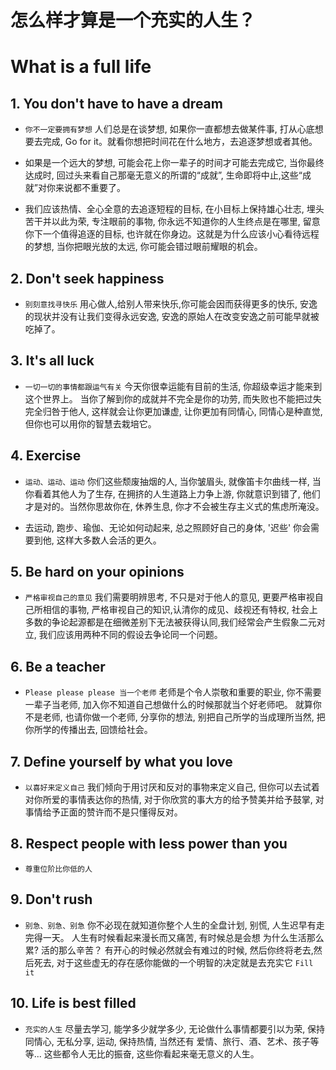 # 怎么样才算是一个充实的人生？


# What is a full life


## 1. You don't have to have a dream

* `你不一定要拥有梦想` 人们总是在谈梦想, 如果你一直都想去做某件事, 打从心底想要去完成, Go for it。就看你想把时间花在什么地方，去追逐梦想或者其他。

* 如果是一个远大的梦想, 可能会花上你一辈子的时间才可能去完成它, 当你最终达成时, 回过头来看自己那毫无意义的所谓的“成就”, 生命即将中止,这些“成就”对你来说都不重要了。

* 我们应该热情、全心全意的去追逐短程的目标, 在小目标上保持雄心壮志, 埋头苦干并以此为荣, 专注眼前的事物, 你永远不知道你的人生终点是在哪里, 留意你下一个值得追逐的目标, 也许就在你身边。这就是为什么应该小心看待远程的梦想, 当你把眼光放的太远, 你可能会错过眼前耀眼的机会。


## 2. Don't seek happiness

* `别刻意找寻快乐` 用心做人,给别人带来快乐,你可能会因而获得更多的快乐, 安逸的现状并没有让我们变得永远安逸, 安逸的原始人在改变安逸之前可能早就被吃掉了。


## 3. It's all luck

* `一切一切的事情都跟运气有关` 今天你很幸运能有目前的生活, 你超级幸运才能来到这个世界上。 当你了解到你的成就并不完全是你的功劳, 而失败也不能把过失完全归咎于他人, 这样就会让你更加谦虚, 让你更加有同情心, 同情心是种直觉, 但你也可以用你的智慧去栽培它。


## 4. Exercise

* `运动、运动、运动` 你们这些颓废抽烟的人, 当你皱眉头, 就像笛卡尔曲线一样, 当你看着其他人为了生存, 在拥挤的人生道路上力争上游, 你就意识到错了, 他们才是对的。当然你思故你在, 休养生息, 你才不会被生存主义式的焦虑所淹没。

* 去运动, 跑步、瑜伽、无论如何动起来, 总之照顾好自己的身体, '迟些' 你会需要到他, 这样大多数人会活的更久。


## 5. Be hard on your opinions

* `严格审视自己的意见` 我们需要明辨思考, 不只是对于他人的意见, 更要严格审视自己所相信的事物, 严格审视自己的知识,认清你的成见、歧视还有特权, 社会上多数的争论起源都是在细微差别下无法被获得认同,我们经常会产生假象二元对立, 我们应该用两种不同的假设去争论同一个问题。


## 6. Be a teacher

* `Please please please 当一个老师` 老师是个令人崇敬和重要的职业, 你不需要一辈子当老师, 加入你不知道自己想做什么的时候那就当个好老师吧。 就算你不是老师, 也请你做一个老师, 分享你的想法, 别把自己所学的当成理所当然, 把你所学的传播出去, 回馈给社会。 


## 7. Define yourself by what you love

* `以喜好来定义自己`  我们倾向于用讨厌和反对的事物来定义自己, 但你可以去试着对你所爱的事情表达你的热情, 对于你欣赏的事大方的给予赞美并给予鼓掌, 对事情给予正面的赞许而不是只懂得反对。


## 8. Respect people with less power than you

* `尊重位阶比你低的人` 


## 9. Don't rush

* `别急、别急、别急`  你不必现在就知道你整个人生的全盘计划, 别慌, 人生迟早有走完得一天。 人生有时候看起来漫长而又痛苦, 有时候总是会想 为什么生活那么累? 活的那么辛苦？ 有开心的时候必然就会有难过的时候, 然后你终将老去,然后死去, 对于这些虚无的存在感你能做的一个明智的决定就是去充实它 `Fill it`


## 10. Life is best filled

* `充实的人生`  尽量去学习, 能学多少就学多少, 无论做什么事情都要引以为荣, 保持同情心, 无私分享, 运动, 保持热情, 当然还有 爱情、旅行、酒、艺术、孩子等等... 这些都令人无比的振奋, 这些你看起来毫无意义的人生。


